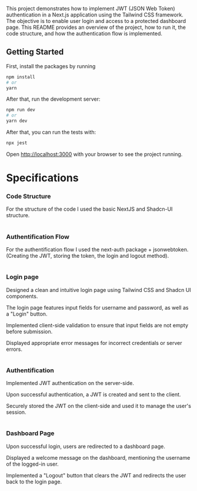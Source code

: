 This project demonstrates how to implement JWT (JSON Web Token) authentication in a Next.js application using the Tailwind CSS framework. The objective is to enable user login and access to a protected dashboard page. This README provides an overview of the project, how to run it, the code structure, and how the authentication flow is implemented.


## Getting Started

First, install the packages by running

```bash
npm install
# or
yarn 
```


After that, run the development server:

```bash
npm run dev
# or
yarn dev
```


After that, you can run the tests with:

```bash
npx jest
```

Open [http://localhost:3000](http://localhost:3000) with your browser to see the project running.

# Specifications 

### Code Structure

For the structure of the code I used the basic NextJS and Shadcn-UI structure.

#

### Authentification Flow

For the authentification flow I used the next-auth package + jsonwebtoken. (Creating the JWT, storing the token, the login and logout method).

#

### Login page

Designed a clean and intuitive login page using Tailwind CSS and Shadcn UI components.

The login page features input fields for username and password, as well as a "Login" button.

Implemented client-side validation to ensure that input fields are not empty before submission.

Displayed appropriate error messages for incorrect credentials or server errors.

#

### Authentification

Implemented JWT authentication on the server-side.

Upon successful authentication, a JWT is created and sent to the client.

Securely stored the JWT on the client-side and used it to manage the user's session.

#

### Dashboard Page

Upon successful login, users are redirected to a dashboard page.

Displayed a welcome message on the dashboard, mentioning the username of the logged-in user.

Implemented a "Logout" button that clears the JWT and redirects the user back to the login page.

